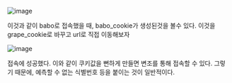 ![image](https://github.com/Johyeonwoooooooo/HackingStudy/assets/130330546/34848212-a651-4e02-9c4a-e18c25ea4ba5)

이것과 같이 babo로 접속했을 때, babo_cookie가 생성된것을 볼수 있다. 이것을 grape_cookie로 바꾸고 url로 직접 이동해보자



![image](https://github.com/Johyeonwoooooooo/HackingStudy/assets/130330546/62225474-99ca-438b-9720-3c3ae2db7b4f)

접속에 성공했다. 이와 같이 쿠키값을 뻔하게 만들면 변조를 통해 접속할 수 있다.
그렇기 때문에, 예측할 수 없는 식별번호 등을 붙이는 것이 일반적이다. 
